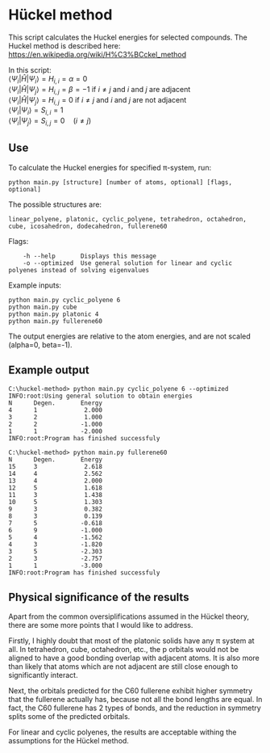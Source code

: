 # Hückel method
This script calculates the Huckel energies for selected compounds.
The Huckel method is described here:
https://en.wikipedia.org/wiki/H%C3%BCckel_method

In this script:  
$\left<\Psi_i\middle|\hat{H}\middle|\Psi_i\right>=H_{i,i}=\alpha=0$  
$\left<\Psi_i\middle|\hat{H}\middle|\Psi_j\right>=H_{i,j}=\beta=-1$ if $i\ne j$ and $i$ and $j$ are adjacent  
$\left<\Psi_i\middle|\hat{H}\middle|\Psi_j\right>=H_{i,j}=0$ if $i\ne j$ and $i$ and $j$ are not adjacent  
$\left<\Psi_i\middle|\Psi_i\right>=S_{i,i}=1$  
$\left<\Psi_i\middle|\Psi_j\right>=S_{i,j}=0 \quad (i\ne j)$  


## Use
To calculate the Huckel energies for specified &pi;-system, run:  
```
python main.py [structure] [number of atoms, optional] [flags, optional]
```  
The possible structures are:  
```
linear_polyene, platonic, cyclic_polyene, tetrahedron, octahedron, cube, icosahedron, dodecahedron, fullerene60
```  
Flags:  
```
    -h --help       Displays this message  
    -o --optimized  Use general solution for linear and cyclic polyenes instead of solving eigenvalues
```
Example inputs:  
```
python main.py cyclic_polyene 6
python main.py cube
python main.py platonic 4
python main.py fullerene60
```
The output energies are relative to the atom energies, and are not scaled (alpha=0, beta=-1).

## Example output
```
C:\huckel-method> python main.py cyclic_polyene 6 --optimized
INFO:root:Using general solution to obtain energies
N      Degen.       Energy
4      1             2.000
3      2             1.000
2      2            -1.000
1      1            -2.000
INFO:root:Program has finished successfuly
```

```
C:\huckel-method> python main.py fullerene60                 
N      Degen.       Energy
15     3             2.618
14     4             2.562
13     4             2.000
12     5             1.618
11     3             1.438
10     5             1.303
9      3             0.382
8      3             0.139
7      5            -0.618
6      9            -1.000
5      4            -1.562
4      3            -1.820
3      5            -2.303
2      3            -2.757
1      1            -3.000
INFO:root:Program has finished successfuly
```

## Physical significance of the results
Apart from the common oversiplifications assumed in the Hückel theory, there are some more points that I would like to address.

Firstly, I highly doubt that most of the platonic solids have any &pi; system at all. In tetrahedron, cube, octahedron, etc., the p orbitals would not be aligned to have a good bonding overlap with adjacent atoms. It is also more than likely that atoms which are not adjacent are still close enough to significantly interact.

Next, the orbitals predicted for the C60 fullerene exhibit higher symmetry that the fullerene actually has, because not all the bond lengths are equal. In fact, the C60 fullerene has 2 types of bonds, and the reduction in symmetry splits some of the predicted orbitals.

For linear and cyclic polyenes, the results are acceptable withing the assumptions for the Hückel method.
